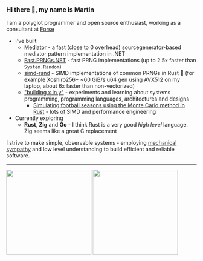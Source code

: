 ### Hi there 👋, my name is Martin
I am a polyglot programmer and open source enthusiast, working as a consultant at [Forse](https://forse.no/) <img src="https://raw.githubusercontent.com/csmoore/country-flag-icons/8f7c50904bb7080b8aef99c3fa836305117bcbc1/country-flags-4x3-svg/no.svg" height="12" />

* I've built
  * [Mediator](https://github.com/martinothamar/Mediator) - a fast (close to 0 overhead) sourcegenerator-based mediator pattern implementation in .NET
  * [Fast.PRNGs.NET](https://github.com/martinothamar/Fast.PRNGs.NET) - fast PRNG implementations (up to 2.5x faster than `System.Random`)
  * [simd-rand](https://github.com/martinothamar/simd-rand) - SIMD implementations of common PRNGs in Rust 🦀 (for example Xoshiro256+ ~60 GiB/s u64 gen using AVX512 on my laptop, about 6x faster than non-vectorized)
  * ["building x in y"](https://github.com/martinothamar/building-x-in-y) - experiments and learning about systems programming, programming languages, architectures and designs
    * [Simulating football seasons using the Monte Carlo method in Rust](https://github.com/martinothamar/building-x-in-y/tree/main/monte-carlo-sim) - lots of SIMD and performance engineering
* Currently exploring
  * **Rust**, **Zig** and **Go** - I think Rust is a very good _high level_ language. Zig seems like a great C replacement

I strive to make simple, observable systems - employing [mechanical sympathy](https://www.youtube.com/watch?v=MC1EKLQ2Wmg) and low level understanding to build efficient and reliable software.

<hr />

<p float="left">
  <img src="https://github-readme-stats.vercel.app/api?username=martinothamar&show_icons=true&count_private=true" height="225" />
  <img src="https://github-readme-stats.vercel.app/api/top-langs/?username=martinothamar" height="225" />
</p>
